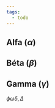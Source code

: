 ```yaml
---
tags:
  - todo
---
```

## Alfa ($\alpha$)
## Béta ($\beta$)
## Gamma ($\gamma$)
$\phi\omega\delta, \Delta$
